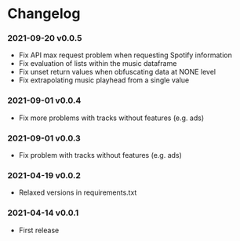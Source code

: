 # Changelog

### 2021-09-20 v0.0.5

- Fix API max request problem when requesting Spotify information
- Fix evaluation of lists within the music dataframe
- Fix unset return values when obfuscating data at NONE level
- Fix extrapolating music playhead from a single value

### 2021-09-01 v0.0.4

- Fix more problems with tracks without features (e.g. ads)

### 2021-09-01 v0.0.3

- Fix problem with tracks without features (e.g. ads)

### 2021-04-19 v0.0.2

- Relaxed versions in requirements.txt

### 2021-04-14 v0.0.1

- First release
